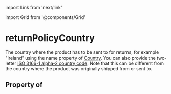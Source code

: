 import Link from 'next/link'
  
import Grid from '@components/Grid'

# returnPolicyCountry

The country where the product has to be sent to for returns, for example "Ireland" using the <Link href="/name">name</Link> property of <a class="localLink" href="/Country">Country</a>. You can also provide the two-letter <a href="http://en.wikipedia.org/wiki/ISO_3166-1">ISO 3166-1 alpha-2 country code</a>. Note that this can be different from the country where the product was originally shipped from or sent to.

## Property of



